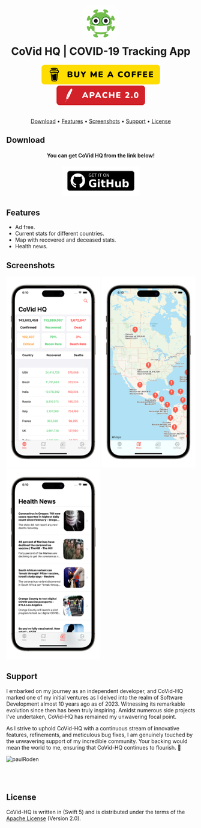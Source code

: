 <h1 align="center">
    <img src="Images/appstore1024.png" alt="icon" width="100" style="border-radius: 25px"/>
    <br />
    <b>CoVid HQ | COVID-19 Tracking App</b>
</h1>

<div align="center">
    <a href="https://www.buymeacoffee.com/paulRoden">
        <img src="Images/Badges/BMC.svg" alt="Buy Me A Coffee" />
    </a>
    <a href="https://github.com/RodenPaul86/CoVid-HQ/blob/main/LICENSE">
        <img src="Images/Badges/Apache.svg" alt="License" />
    </a>
</div>

<br />

<p align="center">
    <a href="#download">Download</a>
    •
    <a href="#features">Features</a>
    •
    <a href="#screenshots">Screenshots</a>
    •    
    <a href="#support">Support</a>
    •
    <a href="#license">License</a>
</p>

## Download

<div align="center">
    <h4><b>You can get CoVid HQ from the link below!</b></h4>
    <a href="https://github.com/RodenPaul86/CoVid-HQ">
        <img src="Images/Badges/get-it-on-github.png" alt="Get it from GitHub" height="80" />
    </a>
</div>

## Features

- Ad free.
- Current stats for different countries.
- Map with recovered and deceased stats.
- Health news.

## Screenshots

<div align="left">
    <img src="Images/Screenshots/screenshot01.png" alt="Get it from GitHub" width="250" />
    </a>    
    <img src="Images/Screenshots/screenshot02.png" alt="Get it from GitHub" width="250" />
    </a>    
    <img src="Images/Screenshots/screenshot03.png" alt="Get it from GitHub" width="250" />
    </a>    
</div>

## Support

I embarked on my journey as an independent developer, and CoVid-HQ marked one of my initial ventures as I delved into the realm of Software Development almost 10 years ago as of 2023. Witnessing its remarkable evolution since then has been truly inspiring. Amidst numerous side projects I've undertaken, CoVid-HQ has remained my unwavering focal point.

As I strive to uphold CoVid-HQ with a continuous stream of innovative features, refinements, and meticulous bug fixes, I am genuinely touched by the unwavering support of my incredible community. Your backing would mean the world to me, ensuring that CoVid-HQ continues to flourish. 🤗

<p><a href="https://www.buymeacoffee.com/paulRoden"> <img align="left" src="https://cdn.buymeacoffee.com/buttons/v2/default-yellow.png" height="50" width="210" alt="paulRoden" /></a></p><br><br>
<br/><br/>

## License
CoVid-HQ is written in (Swift 5) and is distributed under the terms of the [Apache License](https://github.com/RodenPaul86/CoVid-HQ/blob/main/LICENSE) (Version 2.0).

